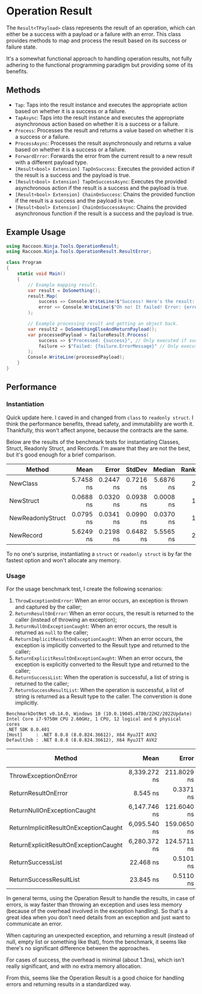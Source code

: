 # Operation Result
The `Result<TPayload>` class represents the result of an operation, which can either be a success with a payload or a
failure with an error. This class provides methods to map and process the result based on its success or failure state.

It's a somewhat functional approach to handling operation results, not fully adhering to the functional programming
paradigm but providing some of its benefits.

## Methods
- `Tap`: Taps into the result instance and executes the appropriate action based on whether it is a success or a failure.
- `TapAsync`: Taps into the result instance and executes the appropriate asynchronous action based on whether it is a success or a failure.
- `Process`: Processes the result and returns a value based on whether it is a success or a failure.
- `ProcessAsync`: Processes the result asynchronously and returns a value based on whether it is a success or a failure.
- `ForwardError`: Forwards the error from the current result to a new result with a different payload type.
- `[Result<bool> Extension] TapOnSuccess`: Executes the provided action if the result is a success and the payload is true.
- `[Result<bool> Extension] TapOnSuccessAsync`: Executes the provided asynchronous action if the result is a success and the payload is true.
- `[Result<bool> Extension] ChainOnSuccess`: Chains the provided function if the result is a success and the payload is true.
- `[Result<bool> Extension] ChainOnSuccessAsync`: Chains the provided asynchronous function if the result is a success and the payload is true.

## Example Usage
```csharp
using Raccoon.Ninja.Tools.OperationResult;
using Raccoon.Ninja.Tools.OperationResult.ResultError;

class Program
{
    static void Main()
    {
        // Example mapping result.
        var result = DoSomething();
        result.Map(
            success => Console.WriteLine($"Success! Here's the result: {success}"), // Only executed if successful
            error => Console.WriteLine($"Oh no! It failed! Error: {error.ErrorMessage}") // Only executed if failed
        );

        // Example processing result and getting an object back.
        var result2 = DoSomethingElseAndReturnPayload();
        var processedPayload = failureResult.Process(
            success => $"Processed: {success}", // Only executed if successful
            failure => $"Failed: {failure.ErrorMessage}" // Only executed if failed
        );
        Console.WriteLine(processedPayload);
    }
}
```

## Performance
### Instantiation
Quick update here. I caved in and changed from `class` to `readonly struct`. I think the performance benefits, thread
safety, and immutability are worth it. Thankfully, this won't affect anyone, because the contracts are the same.

Below are the results of the benchmark tests for instantiating Classes, Struct, Readonly Struct, and Records.
I'm aware that they are not the best, but it's good enough for a brief comparison.

| Method            |      Mean |     Error |    StdDev |    Median | Rank |   Gen0 | Allocated |
|-------------------|----------:|----------:|----------:|----------:|-----:|-------:|----------:|
| NewClass          | 5.7458 ns | 0.2447 ns | 0.7216 ns | 5.6876 ns |    2 | 0.0051 |      32 B |
| NewStruct         | 0.0688 ns | 0.0320 ns | 0.0938 ns | 0.0008 ns |    1 |      - |         - |
| NewReadonlyStruct | 0.0795 ns | 0.0341 ns | 0.0990 ns | 0.0370 ns |    1 |      - |         - |
| NewRecord         | 5.6249 ns | 0.2198 ns | 0.6482 ns | 5.5565 ns |    2 | 0.0051 |      32 B |

To no one's surprise, instantiating a `struct` or `readonly struct` is by far the fastest option and won't allocate any
memory.

### Usage
For the usage benchmark test, I create the following scenarios:
1. `ThrowExceptionOnError`: When an error occurs, an exception is thrown and captured by the caller;
2. `ReturnResultOnError`: When an error occurs, the result is returned to the caller (instead of throwing an exception);
3. `ReturnNullOnExceptionCaught`: When an error occurs, the result is returned as `null` to the caller;
4. `ReturnImplicitResultOnExceptionCaught`: When an error occurs, the exception is implicitly converted to the Result type and returned to the caller;
5. `ReturnExplicitResultOnExceptionCaught`: When an error occurs, the exception is explicitly converted to the Result type and returned to the caller;
6. `ReturnSuccessList`: When the operation is successful, a list of string is returned to the caller;
7. `ReturnSuccessResultList`: When the operation is successful, a list of string is returned as a Result type to the caller. The converstion is done implicitly.

```text
BenchmarkDotNet v0.14.0, Windows 10 (10.0.19045.4780/22H2/2022Update)
Intel Core i7-9750H CPU 2.60GHz, 1 CPU, 12 logical and 6 physical cores
.NET SDK 8.0.401
[Host]     : .NET 8.0.8 (8.0.824.36612), X64 RyuJIT AVX2
DefaultJob : .NET 8.0.8 (8.0.824.36612), X64 RyuJIT AVX2
```

| Method                                |         Mean |       Error |      StdDev |       Median | Ratio | RatioSD | Rank |   Gen0 | Allocated | Alloc Ratio | 
|---------------------------------------|-------------:|------------:|------------:|-------------:|------:|--------:|-----:|-------:|----------:|------------:| 
| ThrowExceptionOnError                 | 8,339.272 ns | 211.8029 ns | 614.4788 ns | 8,358.530 ns | 1.005 |    0.11 |    4 | 0.0458 |     344 B |        1.00 |
| ReturnResultOnError                   |     8.545 ns |   0.3371 ns |   0.9834 ns |     8.411 ns | 0.001 |    0.00 |    1 | 0.0051 |      32 B |        0.09 | 
| ReturnNullOnExceptionCaught           | 6,147.746 ns | 121.6040 ns | 318.2166 ns | 6,139.373 ns | 0.741 |    0.07 |    3 | 0.0305 |     224 B |        0.65 | 
| ReturnImplicitResultOnExceptionCaught | 6,095.540 ns | 159.0650 ns | 461.4763 ns | 5,964.967 ns | 0.735 |    0.08 |    3 | 0.0381 |     256 B |        0.74 | 
| ReturnExplicitResultOnExceptionCaught | 6,280.372 ns | 124.5711 ns | 332.5055 ns | 6,357.890 ns | 0.757 |    0.07 |    3 | 0.0381 |     256 B |        0.74 | 
| ReturnSuccessList                     |    22.468 ns |   0.5101 ns |   0.6451 ns |    22.420 ns | 0.003 |    0.00 |    2 | 0.0140 |      88 B |        0.26 | 
| ReturnSuccessResultList               |    23.845 ns |   0.5110 ns |   1.4074 ns |    23.536 ns | 0.003 |    0.00 |    2 | 0.0140 |      88 B |        0.26 | 

In general terms, using the Operation Result to handle the results, in case of errors, is way faster than throwing an
exception and uses less memory (because of the overhead involved in the exception handling). So that's a great idea when
you don't need details from an exception and just want to communicate an error.

When capturing an unexpected exception, and returning a result (instead of null, empty list or something like that),
from the benchmark, it seems like there's no significant difference between the approaches.

For cases of success, the overhead is minimal (about 1.3ns), which isn't really significant, and with no extra memory
allocation.

From this, seems like the Operation Result is a good choice for handling errors and returning results in a standardized
way.
